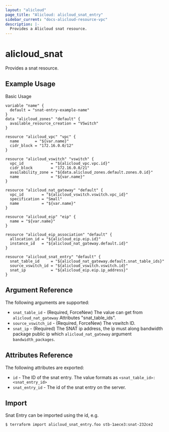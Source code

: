```yaml
---
layout: "alicloud"
page_title: "Alicloud: alicloud_snat_entry"
sidebar_current: "docs-alicloud-resource-vpc"
description: |-
  Provides a Alicloud snat resource.
---
```


# alicloud\_snat

Provides a snat resource.

## Example Usage

Basic Usage

```
variable "name" {
  default = "snat-entry-example-name"
}
data "alicloud_zones" "default" {
  available_resource_creation = "VSwitch"
}

resource "alicloud_vpc" "vpc" {
  name       = "${var.name}"
  cidr_block = "172.16.0.0/12"
}

resource "alicloud_vswitch" "vswitch" {
  vpc_id            = "${alicloud_vpc.vpc.id}"
  cidr_block        = "172.16.0.0/21"
  availability_zone = "${data.alicloud_zones.default.zones.0.id}"
  name              = "${var.name}"
}

resource "alicloud_nat_gateway" "default" {
  vpc_id        = "${alicloud_vswitch.vswitch.vpc_id}"
  specification = "Small"
  name          = "${var.name}"
}

resource "alicloud_eip" "eip" {
  name = "${var.name}"
}

resource "alicloud_eip_association" "default" {
  allocation_id = "${alicloud_eip.eip.id}"
  instance_id   = "${alicloud_nat_gateway.default.id}"
}

resource "alicloud_snat_entry" "default" {
  snat_table_id     = "${alicloud_nat_gateway.default.snat_table_ids}"
  source_vswitch_id = "${alicloud_vswitch.vswitch.id}"
  snat_ip           = "${alicloud_eip.eip.ip_address}"
}
```

## Argument Reference

The following arguments are supported:

* `snat_table_id` - (Required, ForceNew) The value can get from `alicloud_nat_gateway` Attributes "snat_table_ids".
* `source_vswitch_id` - (Required, ForceNew) The vswitch ID.
* `snat_ip` - (Required) The SNAT ip address, the ip must along bandwidth package public ip which `alicloud_nat_gateway` argument `bandwidth_packages`.

## Attributes Reference

The following attributes are exported:

* `id` - The ID of the snat entry. The value formats as `<snat_table_id>:<snat_entry_id>`
* `snat_entry_id` - The id of the snat entry on the server.

## Import

Snat Entry can be imported using the id, e.g.

```
$ terraform import alicloud_snat_entry.foo stb-1aece3:snat-232ce2
```
